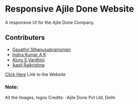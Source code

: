 # Responsive Ajile Done Website

A responsive UI for the Ajile Done Company.

## Contributers
- [Gayathri Sthanusubramonian](https://github.com/Gayathri2522)
- [Indira Kumar A K](https://github.com/Indira-kumar)
- [Aluru S Vardhini](https://github.com/vardhinialuru05)
- [Aaqil Rajkrishna](https://github.com/aaqilrk)

[Click Here](https://indira-kumar.github.io/Responsive-Ajile-Done/) Link to the Website
### Note:
All the Images, logos Credits: -Ajile Done Pvt Ltd, Delhi
